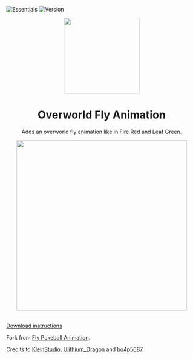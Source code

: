 ![Essentials](https://badgen.net/badge/Essentials/20.1/orange)
![Version](https://badgen.net/badge/Version/1.0.0/cyan)

<p align="center">
<img width="200px" src="https://user-images.githubusercontent.com/63038410/181026119-7065d9fd-01d3-401a-b161-59ce55106888.png">
</p>

<h1 align="center">Overworld Fly Animation</h1>

<p align="center">
Adds an overworld fly animation like in Fire Red and Leaf Green.
</p>

<div align="center">
  <img width="450px" src="https://github.com/MickTK/Pokemon-Essentials-Plugins/assets/63038410/00351f7c-f9c8-4334-b427-1b38358955a8">
</div>

<br>

[Download instructions](https://github.com/MickTK/Pokemon-Essentials-Plugins/blob/main/Download%20instructions.md)

Fork from [Fly Pokeball Animation](https://github.com/bo4p5687/PE-Custom-Script/tree/master/Fly%20Pokeball%20Animation).

Credits to [KleinStudio](https://www.deviantart.com/kleinstudio), [Ulithium_Dragon](https://www.pokecommunity.com/member.php?u=531836) and [bo4p5687](https://reliccastle.com/members/7526/).
